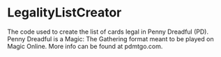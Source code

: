 # LegalityListCreator
The code used to create the list of cards legal in Penny Dreadful (PD).
Penny Dreadful is a Magic: The Gathering format meant to be played on Magic Online. More info can be found at pdmtgo.com.
